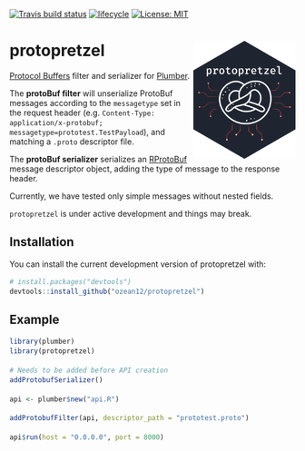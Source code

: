 [![Travis build status](https://travis-ci.org/ozean12/protopretzel.svg?branch=master)](https://travis-ci.org/ozean12/protopretzel)
[![lifecycle](https://img.shields.io/badge/lifecycle-experimental-orange.svg)](https://www.tidyverse.org/lifecycle/#experimental)
 [![License: MIT](https://img.shields.io/badge/License-MIT-blue.svg)](https://opensource.org/licenses/MIT)

# protopretzel <img src="logo.png" align="right" width="180px" />

[Protocol Buffers](https://developers.google.com/protocol-buffers/) filter and 
serializer for [Plumber](https://www.rplumber.io/).

The **protoBuf filter** will unserialize ProtoBuf messages according
to the `messagetype` set in the request header
(e.g. `Content-Type: application/x-protobuf; messagetype=prototest.TestPayload`), 
and matching a `.proto` descriptor file.

The **protoBuf serializer** serializes an [RProtoBuf](https://github.com/eddelbuettel/rprotobuf)
message descriptor object, adding the type of message to the response header.

Currently, we have tested only simple messages without nested fields.

`protopretzel` is under active development and things may break.


## Installation

You can install the current development version of protopretzel with:

``` r
# install.packages("devtools")
devtools::install_github("ozean12/protopretzel")
```

## Example

``` r
library(plumber)
library(protopretzel)

# Needs to be added before API creation
addProtobufSerializer()

api <- plumber$new("api.R")

addProtobufFilter(api, descriptor_path = "prototest.proto")

api$run(host = "0.0.0.0", port = 8000)
```
